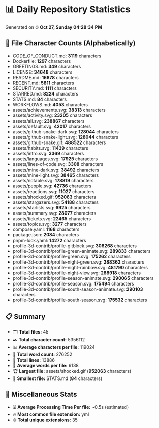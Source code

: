 # 📊 Daily Repository Statistics
Generated on ⏰ **Oct 27, Sunday 04:28:34 PM**

## 📂 File Character Counts (Alphabetically)
- CODE_OF_CONDUCT.md: **3119** characters
- Dockerfile: **1297** characters
- GREETINGS.md: **349** characters
- LICENSE: **34648** characters
- README.md: **16678** characters
- RECENT.md: **5811** characters
- SECURITY.md: **1111** characters
- STARRED.md: **8224** characters
- STATS.md: **84** characters
- WORKFLOWS.md: **4053** characters
- assets/achievements.svg: **38313** characters
- assets/activity.svg: **23205** characters
- assets/all.svg: **238867** characters
- assets/default.svg: **42017** characters
- assets/github-snake-dark.svg: **128044** characters
- assets/github-snake-light.svg: **128044** characters
- assets/github-snake.gif: **488522** characters
- assets/habits.svg: **11439** characters
- assets/intro.svg: **3369** characters
- assets/languages.svg: **17925** characters
- assets/lines-of-code.svg: **3308** characters
- assets/mine-dark.svg: **38492** characters
- assets/mine-light.svg: **38465** characters
- assets/notable.svg: **178819** characters
- assets/people.svg: **42736** characters
- assets/reactions.svg: **11027** characters
- assets/shocked.gif: **952063** characters
- assets/stargazers.svg: **54188** characters
- assets/starlists.svg: **6925** characters
- assets/summary.svg: **28077** characters
- assets/tickets.svg: **22465** characters
- assets/topics.svg: **3277** characters
- compose.yaml: **1168** characters
- package.json: **2084** characters
- pnpm-lock.yaml: **14272** characters
- profile-3d-contrib/profile-gitblock.svg: **308268** characters
- profile-3d-contrib/profile-green-animate.svg: **289833** characters
- profile-3d-contrib/profile-green.svg: **175262** characters
- profile-3d-contrib/profile-night-green.svg: **288362** characters
- profile-3d-contrib/profile-night-rainbow.svg: **481790** characters
- profile-3d-contrib/profile-night-view.svg: **288918** characters
- profile-3d-contrib/profile-season-animate.svg: **290065** characters
- profile-3d-contrib/profile-season.svg: **175494** characters
- profile-3d-contrib/profile-south-season-animate.svg: **290103** characters
- profile-3d-contrib/profile-south-season.svg: **175532** characters

## 📋 Summary
- 🗂️ **Total files:** 45
- ✒️ **Total character count:** 5356112
- 📊 **Average characters per file:** 119024
- 📝 **Total word count:** 276252
- 🧾 **Total lines:** 13886
- 📐 **Average words per file:** 6138
- 🏆 **Largest file:** assets/shocked.gif (**952063** characters)
- 🥉 **Smallest file:** STATS.md (**84** characters)

## 🌟 Miscellaneous Stats
- ⌛ **Average Processing Time Per file:** ~0.5s (estimated)
- 🔥 **Most common file extension:** yml
- 🌐 **Total unique extensions:** 35
